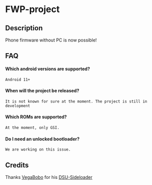 # FWP-project

## Description
Phone firmware without PC is now possible!

## FAQ

#### Which android versions are supported?
```
Android 11+
```

#### When will the project be released?

```
It is not known for sure at the moment. The project is still in development
```

#### Which ROMs are supported?

```
At the moment, only GSI.
```

#### Do I need an unlocked bootloader?

```
We are working on this issue.
```

## Credits
Thanks [VegaBobo](https://github.com/VegaBobo) for his [DSU-Sideloader](https://github.com/VegaBobo/DSU-Sideloader)
